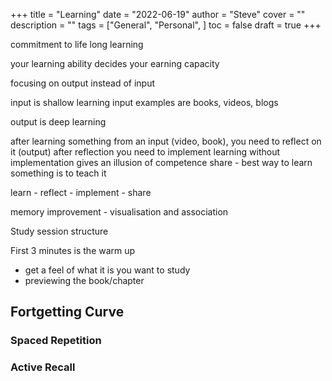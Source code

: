 +++
title = "Learning"
date = "2022-06-19"
author = "Steve"
cover = ""
description = ""
tags = ["General", "Personal", ]
toc = false
draft = true
+++

commitment to life long learning

your learning ability decides your earning capacity

focusing on output instead of input

input is shallow learning
input examples are books, videos, blogs 

output is deep learning

after learning something from an input (video, book), you need to reflect on it (output)
after reflection you need to implement 
learning without implementation gives an illusion of competence 
share - best way to learn something is to teach it


learn - reflect - implement - share 

memory improvement - visualisation and association

Study session structure 

First 3 minutes is the warm up 
- get a feel of what it is you want to study 
- previewing the book/chapter 


## Fortgetting Curve 

### Spaced Repetition 

### Active Recall 
